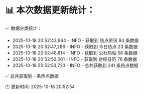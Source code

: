 📊 本次数据更新统计：
==========================

📈 数据分类统计：
- 2025-10-18 20:52:43,964 - INFO - 获取到 热点资讯 84 条数据
- 2025-10-18 20:52:47,286 - INFO - 获取到 今日热点 23 条数据
- 2025-10-18 20:52:48,814 - INFO - 获取到 公社热帖 58 条数据
- 2025-10-18 20:52:52,061 - INFO - 获取到 财经日历 76 条数据
- 2025-10-18 20:52:53,723 - INFO - 总共获取到 241 条热点数据

✅ 总共获取到 - 条热点数据

🕐 更新时间: 2025-10-18 20:52:54
